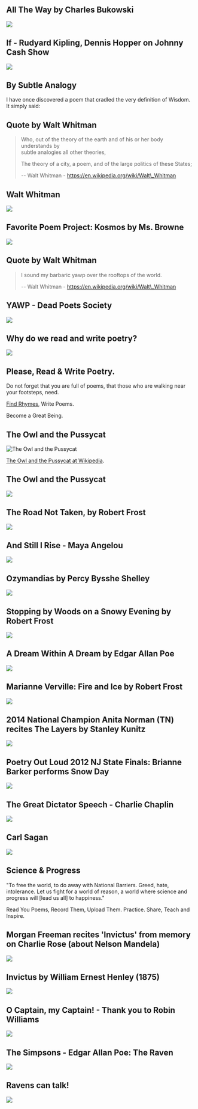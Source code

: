 All The Way by Charles Bukowski
-------------------------------

[![]( /image/yid-k6_QUhUPrF4.jpg)](https://www.youtube.com/watch?v=k6_QUhUPrF4)

If - Rudyard Kipling, Dennis Hopper on Johnny Cash Show
-------------------------------------------------------

[![]( /image/yid-T2LUbk_7uKg.jpg)](https://www.youtube.com/watch?v=T2LUbk_7uKg)

By Subtle Analogy
-----------------

I have once discovered a poem that cradled the very definition of Wisdom.  
It simply said:

Quote by Walt Whitman
---------------------

> Who, out of the theory of the earth and of his or her body understands by  
> subtle analogies all other theories,
> 
> The theory of a city, a poem, and of the large politics of these States;
> 
> \-- Walt Whitman - https://en.wikipedia.org/wiki/Walt\_Whitman

Walt Whitman
------------

[![]( /image/yid-LVxrzOLst64.jpg)](https://www.youtube.com/watch?v=LVxrzOLst64)

Favorite Poem Project: Kosmos by Ms. Browne
-------------------------------------------

[![]( /image/yid-qIDkjoyAAy8.jpg)](https://www.youtube.com/watch?v=qIDkjoyAAy8)

Quote by Walt Whitman
---------------------

> I sound my barbaric yawp over the rooftops of the world.
> 
> \-- Walt Whitman - https://en.wikipedia.org/wiki/Walt\_Whitman

YAWP - Dead Poets Society
-------------------------

[![]( /image/yid-gQU3EphIpMY.jpg)](https://www.youtube.com/watch?v=gQU3EphIpMY)

Why do we read and write poetry?
--------------------------------

[![]( /image/yid-aS1esgRV4Rc.jpg)](https://www.youtube.com/watch?v=aS1esgRV4Rc)

Please, Read & Write Poetry.
----------------------------

Do not forget that you are full of poems, that those who are walking near  
your footsteps, need.

[Find Rhymes](https://www.rhymezone.com/), Write Poems.

Become a Great Being.

The Owl and the Pussycat
------------------------

![The Owl and the Pussycat](/image/owlcat.jpg)

[The Owl and the Pussycat at Wikipedia](https://en.wikipedia.org/wiki/The_Owl_and_the_Pussy-Cat).

The Owl and the Pussycat
------------------------

[![]( /image/yid-WAfPKNSvesI.jpg)](https://www.youtube.com/watch?v=WAfPKNSvesI)

The Road Not Taken, by Robert Frost
-----------------------------------

[![]( /image/yid-KUaQgRiJukA.jpg)](https://www.youtube.com/watch?v=KUaQgRiJukA)

And Still I Rise - Maya Angelou
-------------------------------

[![]( /image/yid-JqOqo50LSZ0.jpg)](https://www.youtube.com/watch?v=JqOqo50LSZ0)

Ozymandias by Percy Bysshe Shelley
----------------------------------

[![]( /image/yid-krbX-9ugbI4.jpg)](https://www.youtube.com/watch?v=krbX-9ugbI4)

Stopping by Woods on a Snowy Evening by Robert Frost
----------------------------------------------------

[![]( /image/yid-TjozQHEqXNs.jpg)](https://www.youtube.com/watch?v=TjozQHEqXNs)

A Dream Within A Dream by Edgar Allan Poe
-----------------------------------------

[![]( /image/yid-rxg7OFFtWQE.jpg)](https://www.youtube.com/watch?v=rxg7OFFtWQE)

Marianne Verville: Fire and Ice by Robert Frost
-----------------------------------------------

[![]( /image/yid-DYNjUllUcFY.jpg)](https://www.youtube.com/watch?v=DYNjUllUcFY)

2014 National Champion Anita Norman (TN) recites The Layers by Stanley Kunitz
-----------------------------------------------------------------------------

[![]( /image/yid-oRQIISF4prA.jpg)](https://www.youtube.com/watch?v=oRQIISF4prA)

Poetry Out Loud 2012 NJ State Finals: Brianne Barker performs Snow Day
----------------------------------------------------------------------

[![]( /image/yid-bmVGBcXqtFY.jpg)](https://www.youtube.com/watch?v=bmVGBcXqtFY)

The Great Dictator Speech - Charlie Chaplin
-------------------------------------------

[![]( /image/yid-w8HdOHrc3OQ.jpg)](https://www.youtube.com/watch?v=w8HdOHrc3OQ)

Carl Sagan
----------

[![]( /image/yid-EWPFmdAWRZ0.jpg)](https://www.youtube.com/watch?v=EWPFmdAWRZ0)

Science & Progress
------------------

"To free the world, to do away with National Barriers. Greed, hate,  
intolerance. Let us fight for a world of reason, a world where science and  
progress will \[lead us all\] to happiness."

Read You Poems, Record Them, Upload Them. Practice. Share, Teach and  
Inspire.

Morgan Freeman recites 'Invictus' from memory on Charlie Rose (about Nelson Mandela)
------------------------------------------------------------------------------------

[![]( /image/yid-a7q_vACVwq0.jpg)](https://www.youtube.com/watch?v=a7q_vACVwq0)

Invictus by William Ernest Henley (1875)
----------------------------------------

[![]( /image/yid-sR2v0Pfmzzc.jpg)](https://www.youtube.com/watch?v=sR2v0Pfmzzc)

O Captain, my Captain! - Thank you to Robin Williams
----------------------------------------------------

[![]( /image/yid-j64SctPKmqk.jpg)](https://www.youtube.com/watch?v=j64SctPKmqk)

The Simpsons - Edgar Allan Poe: The Raven
-----------------------------------------

[![]( /image/yid-bLiXjaPqSyY.jpg)](https://www.youtube.com/watch?v=bLiXjaPqSyY)

Ravens can talk!
----------------

[![]( /image/yid-AfsnHVaScjg.jpg)](https://www.youtube.com/watch?v=AfsnHVaScjg)